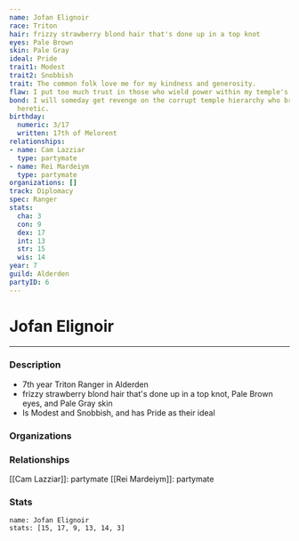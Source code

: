 ```yaml
---
name: Jofan Elignoir
race: Triton
hair: frizzy strawberry blond hair that's done up in a top knot
eyes: Pale Brown
skin: Pale Gray
ideal: Pride
trait1: Modest
trait2: Snobbish
trait: The common folk love me for my kindness and generosity.
flaw: I put too much trust in those who wield power within my temple's hierarchy.
bond: I will someday get revenge on the corrupt temple hierarchy who branded me a
  heretic.
birthday:
  numeric: 3/17
  written: 17th of Melorent
relationships:
- name: Cam Lazziar
  type: partymate
- name: Rei Mardeiym
  type: partymate
organizations: []
track: Diplomacy
spec: Ranger
stats:
  cha: 3
  con: 9
  dex: 17
  int: 13
  str: 15
  wis: 14
year: 7
guild: Alderden
partyID: 6
---
```

# Jofan Elignoir
---
### Description
- 7th year Triton Ranger in Alderden
- frizzy strawberry blond hair that's done up in a top knot, Pale Brown eyes, and Pale Gray skin
- Is Modest and Snobbish, and has Pride as their ideal

### Organizations
### Relationships
[[Cam Lazziar]]: partymate
[[Rei Mardeiym]]: partymate
### Stats
```statblock
name: Jofan Elignoir
stats: [15, 17, 9, 13, 14, 3]
```